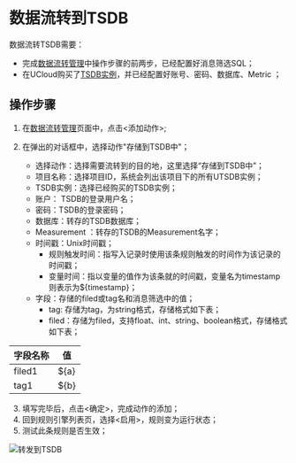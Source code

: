 # 数据流转到TSDB
数据流转TSDB需要：
- 完成[数据流转管理](data_forwarding)中操作步骤的前两步，已经配置好消息筛选SQL；
- 在UCloud购买了[TSDB实例](https://console.ucloud.cn/utsdb/utsdb)，并已经配置好账号、密码、数据库、Metric ；

## 操作步骤
1. 在[数据流转管理](data_forwarding)页面中，点击<添加动作>;
2. 在弹出的对话框中，选择动作"存储到TSDB中"；

   - 选择动作：选择需要流转到的目的地，这里选择“存储到TSDB中”；
   - 项目名称：选择项目ID，系统会列出该项目下的所有UTSDB实例；
   - TSDB实例：选择已经购买的TSDB实例；
   - 账户： TSDB的登录用户名；
   - 密码：TSDB的登录密码；
   - 数据库：转存的TSDB数据库；
   - Measurement ：转存的TSDB的Measurement名字；
   - 时间戳：Unix时间戳；
	 - 规则触发时间：指写入记录时使用该条规则触发的时间作为该记录的时间戳；
	 - 变量时间：指以变量的值作为该条就的时间戳，变量名为timestamp则表示为${timestamp}；
   - 字段：存储的filed或tag名和消息筛选中的值；
     - tag: 存储为tag，为string格式，存储格式如下表；
	 - filed：存储为filed，支持float、int、string、boolean格式，存储格式如下表；
   
|字段名称|值|
|---|---|
|filed1|${a}|
|tag1|${b}|
   
3. 填写完毕后，点击<确定>，完成动作的添加；
4. 回到规则引擎列表页，选择<启用>，规则变为运行状态；
5. 测试此条规则是否生效；

![转发到TSDB](/images/TSDB.png)



